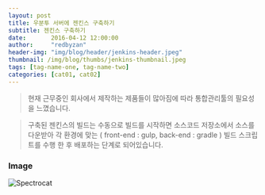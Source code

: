 ```yaml
---
layout: post
title: 우분투 서버에 젠킨스 구축하기
subtitle: 젠킨스 구축하기
date:       2016-04-12 12:00:00
author:     "redbyzan"
header-img: "img/blog/header/jenkins-header.jpeg"
thumbnail: /img/blog/thumbs/jenkins-thumbnail.jpeg
tags: [tag-name-one, tag-name-two]
categories: [cat01, cat02]
---
```


> 현재 근무중인 회사에서 제작하는 제품들이 많아짐에 따라 통합관리툴의 필요성을 느꼈습니다.

> 구축된 젠킨스의 빌드는 수동으로 빌드를 시작하면 소스코드 저장소에서 소스를 다운받아 각 환경에 맞는 
> ( front-end : gulp, back-end : gradle ) 빌드 스크립트를 수행 한 후 배포하는 단계로 되어있습니다.

### Image

![Spectrocat](http://octodex.github.com/images/spectrocat.png)

